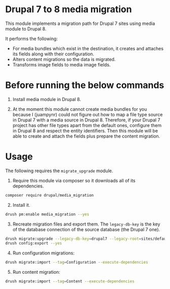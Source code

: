 # Drupal 7 to 8 media migration

This module implements a migration path for Drupal 7 sites
using media module to Drupal 8.

It performs the following:

* For media bundles which exist in the destination, it creates and
  attaches its fields along with their configuration.
* Alters content migrations so the data is migrated.
* Transforms image fields to media image fields.

# Before running the below commands

1. Install media module in Drupal 8.

2. At the moment this module cannot create media bundles for you because
  I (juampynr) could not figure out how to map a file type source in
  Drupal 7 with a media source in Drupal 8. Therefore, if your
  Drupal 7 project has other file types apart from the default ones,
  configure them in Drupal 8 and respect the entity identifiers. Then
  this module will be able to create and attach the fields plus
  prepare the content migration. 

# Usage

The following requires the `migrate_upgrade` module.

1. Require this module via composer so it downloads all of its dependencies.

```bash
composer require drupal/media_migration
```

2. Install it.

```bash
drush pm:enable media_migration --yes
```

3. Recreate migration files and export them. The `legacy-db-key` is the key
of the database connection of the source database (the Drupal 7 one).

```bash
drush migrate:upgrade --legacy-db-key=drupal7 --legacy-root=sites/default/files --configure-only
drush config:export --yes
```

4. Run configuration migrations:

```bash
drush migrate:import --tag=Configuration --execute-dependencies
```

5. Run content migration:

```bash
drush migrate:import --tag=Content --execute-dependencies
```
